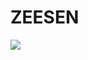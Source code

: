 # ZEESEN

<img src="https://img.shields.io/badge/Python-3766AB?style=flat-square&logo=Python&logoColor=white"/></a>
